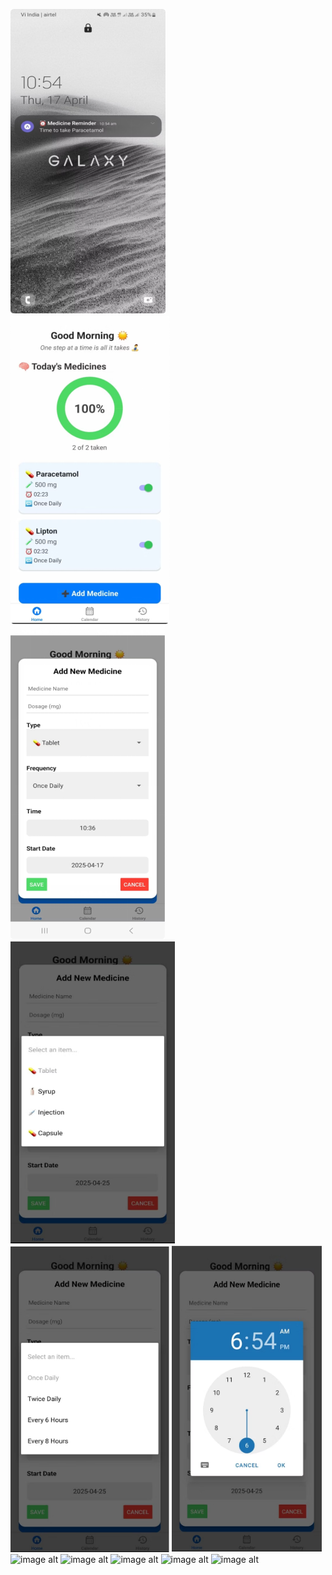 
![image alt](https://github.com/Snehith18226/Medicine_Reminder/blob/49f643adc708cff9dcbd190e9d66cd5101ef7dde/screenshots/Picture1.png)
![image alt](https://github.com/Snehith18226/Medicine_Reminder/blob/16e7705abb93a2bc5cbbe57672154c500d97f5ae/screenshots/Picture2.png)
![image alt](https://github.com/Snehith18226/Medicine_Reminder/blob/fbd1ed2c1baa29053f24a9e51e324d5d9596773d/screenshots/Picture3.png)
![image alt](https://github.com/Snehith18226/Medicine_Reminder/blob/4c8d33aee002738cb76022241ac7b168b22bcfd6/screenshots/Picture4.png)
![image alt](https://github.com/Snehith18226/Medicine_Reminder/blob/141e19d8c5493dc0c921f83240edb599604c5a00/screenshots/Picture5.png)
![image alt](https://github.com/Snehith18226/Medicine_Reminder/blob/50f8ac655ccdba50edf7a6ecbd37820dd52d6ffd/screenshots/Picture6.png)
![image alt]()
![image alt]()
![image alt]()
![image alt]()
![image alt]()
